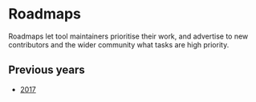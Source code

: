 # Roadmaps

Roadmaps let tool maintainers prioritise their work, and advertise to new contributors and the wider community what tasks are high priority.

## Previous years

* [2017](dev-tools-2017.md)
